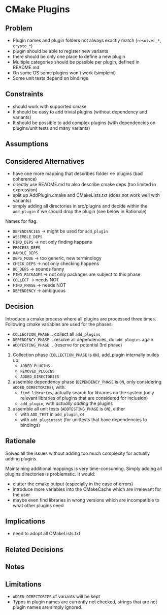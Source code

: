 # CMake Plugins

## Problem

- Plugin names and plugin folders not always exactly
  match (`resolver_*`, `crypto_*`)
- plugin should be able to register new variants
- there should be only one place to define a new plugin
- Multiple categories should be possible per plugin,
  defined in README.md
- On some OS some plugins won't work (simpleini)
- Some unit tests depend on bindings

## Constraints

- should work with supported cmake
- It should be easy to add trivial plugins
  (without dependency and variants)
- It should be possible to add complex plugins
  (with dependencies on plugins/unit tests and many variants)

## Assumptions

## Considered Alternatives

- have one more mapping that describes folder <-> plugins (bad coherence)
- directly use README.md to also describe cmake deps (too limited in expression)
- split up AddPlugin.cmake and CMakeLists.txt (does not work well with variants)
- simply adding all directories in src/plugins and decide within the `add_plugin`
  if we should drop the plugin (see below in Rationale)

Names for flag:

- `DEPENDENCIES` -> might be used for `add_plugin`
- `ASSEMBLE_DEPS`
- `FIND_DEPS` -> not only finding happens
- `PROCESS_DEPS`
- `HANDLE_DEPS`
- `DEPS_MODE` -> too generic, new terminology
- `CHECK_DEPS` -> not only checking happens
- `DO_DEPS` -> sounds funny
- `FIND_PACKAGES` -> not only packages are subject to this phase
- `COLLECT` -> needs NOT
- `FIND_PHASE` -> needs NOT
- `DEPENDENCY` -> ambiguous

## Decision

Introduce a cmake process where all plugins are processed three times.
Following cmake variables are used for the phases:

- `COLLECTION_PHASE` .. collect all `add_plugins`
- `DEPENDENCY_PHASE` .. resolve all dependencies, do `add_plugins` again
- `ADDTESTING_PHASE` .. (reserve for potential 3rd phase)

1. Collection phase (`COLLECTION_PHASE` is `ON`),
   add_plugin internally builds up:
   - `ADDED_PLUGINS`
   - `REMOVED_PLUGINS`
   - `ADDED_DIRECTORIES`
2. assemble dependency phase (`DEPENDENCY_PHASE` is `ON`, only considering `ADDED_DIRECTORIES`),
   with:
   - `find_libraries`, actually search for libraries on the system
     (only relevant libraries of plugins that are considered for inclusion)
   - `add_plugin`, with _actually adding_ the plugins
3. assemble all unit tests (`ADDTESTING_PHASE` is `ON`), either
   - with `ADD_TEST` in `add_plugin`, or
   - with `add_plugintest` (for unittests that have dependencies to bindings)

## Rationale

Solves all the issues without adding too much complexity for actually adding plugins.

Maintaining additional mappings is very time-consuming.
Simply adding all plugins directories is problematic.
It would:

- clutter the cmake output (especially in the case of errors)
- introduce more variables into the CMakeCache which are irrelevant for the user
- maybe even find libraries in wrong versions which are incompatible to what other
  plugins need

## Implications

- need to adopt all CMakeLists.txt

## Related Decisions

## Notes

## Limitations

- `ADDED_DIRECTORIES` of variants will be kept
- Typos in plugin names are currently not checked,
  strings that are not plugin names are simply ignored.
